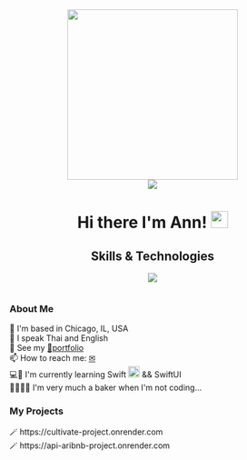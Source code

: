 <!-- Beginning-->
<div id="header" align="center">
  <img src="https://media.giphy.com/media/hiJ9ypGI5tIKdwKoK2/giphy.gif" width="300"/>
</div>

<!-- Linkedin-->
<div id="badges" align="center">
  <a href="https://www.linkedin.com/in/primpraow-m-653708227/">
    <img src="https://img.shields.io/badge/linkedin-%230077B5.svg?style=for-the-badge&logo=linkedin&logoColor=white"/>
  </a>
</div>

<!-- Name-->
<h1 align="center">
  Hi there I'm Ann!
  <img src="https://media.giphy.com/media/hvRJCLFzcasrR4ia7z/giphy.gif" width="30px"/>
</h1>

<!-- Skills -->
<div id="skills">
  <h2 align="center">Skills & Technologies</h2>
  <p align="center">
    <a href="https://skillicons.dev">
      <img src="https://skillicons.dev/icons?i=html,css,js,nodejs,py,express,react,redux,flask,sequelize,git,figma,ps,ai,sass,&perline=5" />
    </a>
  </p>
</div>

<!-- Views -->
<div id="views" align="center">
    <img src="https://komarev.com/ghpvc/?username=AnnMullinge&style=flat-square&color=orange" alt=""/>
</div>

<!-- Personal Info -->
<div id="info">
   <h3> About Me </h3>
   <div> 📍  I'm based in Chicago, IL, USA</div>
   <div> 💬  I speak Thai and English</div>
   <div> 👀  See my <a href="https://annmulling-portfolio.netlify.app" target="_blank">🌟portfolio</a></div>
   <div> 📫  How to reach me: <a href="mailto:primpraowann@gmail.com" target="_blank">✉</a></div>
</div>

<!-- Learning  & hobby -->
<div id="learning">
     <div> 💻🌱  I'm currently learning  Swift <img src="https://skillicons.dev/icons?i=swift" width="20px" height="20px"/> && SwiftUI </div>
 </div>
   
<div id="hobby">
     <div> 🍪🍰🥧🧁 I'm very much a baker when I'm not coding... </div>
</div>

<!-- Projects-->
<div>
  <h3>My Projects</h3>
  <div> 🪄 https://cultivate-project.onrender.com </div>
  <div> 🪄 https://api-aribnb-project.onrender.com </div>
</div>

<!--
**AnnMulling/AnnMulling** is a ✨ _special_ ✨ repository because its `README.md` (this file) appears on your GitHub profile.

Here are some ideas to get you started:

- 🔭 I’m currently working on ...
- 🌱 I’m currently learning ...
- 👯 I’m looking to collaborate on ...
- 🤔 I’m looking for help with ...
- 💬 Ask me about ...
- 📫 How to reach me: ...
- 😄 Pronouns: ...
- ⚡ Fun fact: ...
-->
